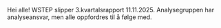 Hei alle! WSTEP slipper 3.kvartalsrapport 11.11.2025. Analysegruppen har analyseansvar, men alle oppfordres til å følge med.
